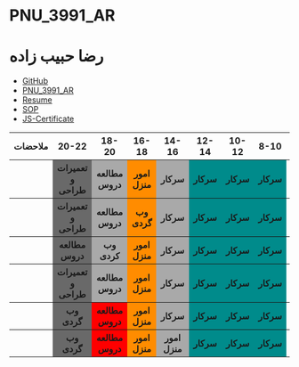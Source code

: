 # PNU_3991_AR
# رضا حبیب زاده
- [GitHub](https://github.com/rezahabibzadeh)
- [PNU_3991_AR](https://github.com/rezahabibzadeh/PNU)
- [Resume](https://rezahabibzadeh.github.io/rezume/) 
- [SOP](https://rezahabibzadeh.github.io/sop/)
- [JS-Certificate](https://github.com/rezahabibzadeh/js.git)
   
<table style="width:100%" >
            <tr>
             <th >ملاحضات</th>
             <th >20-22</th>
             <th >18-20</th>
              <th >16-18</th>
              <th >14-16</th>
              <th >12-14</th>
              <th>10-12</th>
              <th>8-10</th>
              <th>روز</th>
            </tr>
            <tr>
              <th></th>
              <th style="background-color: dimgrey;">تعمیرات و طراحی</th>
              <th style="background-color: darkgray;">مطالعه دروس</th>
              <th style="background-color: darkorange;">امور منزل</th>
              <th style="background-color: darkgray;">سرکار</th>
              <th style="background-color: darkcyan;">سرکار</th>
              <th style="background-color: darkcyan;">سرکار</th>
              <th style="background-color: darkcyan;">سرکار</th>
              <th>شنبه</th>
            </tr>
             <tr>
                <th></th>
                <th style="background-color: dimgrey;">تعمیرات و طراحی</th>
                <th style="background-color: darkgray;">مطالعه دروس</th>
                <th style="background-color: darkorange;">وب گردی</th>
                <th style="background-color: darkgray;">سرکار</th>
                <th style="background-color: darkcyan;">سرکار</th>
                <th style="background-color: darkcyan;">سرکار</th>
                <th style="background-color: darkcyan;">سرکار</th>
              <th>یک شنبه</th>
            </tr>
             <tr>
               <th></th>
                <th style="background-color: dimgrey;">مطالعه دروس</th>
                <th style="background-color: darkgray;">وب کردی</th>
                <th style="background-color: darkorange;">امور منزل</th>
                <th style="background-color: darkgray;">سرکار</th>
                <th style="background-color: darkcyan;">سرکار</th>
                <th style="background-color: darkcyan;">سرکار</th>
                <th style="background-color: darkcyan;">سرکار</th>
              <th>دوشنبه</th>
            </tr>
             <tr>
                 <th></th>
                <th style="background-color: dimgrey;">تعمیرات و طراحی</th>
                <th style="background-color: darkgray;">مطالعه دروس</th>
                <th style="background-color: darkorange;">امور منزل</th>
                <th style="background-color: darkgray;">سرکار</th>
                <th style="background-color: darkcyan;">سرکار</th>
                <th style="background-color: darkcyan;">سرکار</th>
                <th style="background-color: darkcyan;">سرکار</th>
              <th>سه شنبه</th>
            </tr>
             <tr>
                <th></th>
                <th style="background-color: dimgrey;">وب گردی</th>
                <th style="background-color:red;">مطالعه دروس</th>
                <th style="background-color: darkorange;">امور منزل</th>
                <th style="background-color: darkgray;">سرکار</th>
                <th style="background-color: darkcyan;">سرکار</th>
                <th style="background-color: darkcyan;">سرکار</th>
                <th style="background-color: darkcyan;">سرکار</th>
              <th>چهارشنبه</th>
            </tr>
             <tr>
                <th></th>
                <th style="background-color: dimgrey;">وب گردی</th>
                <th style="background-color:red;">مطالعه دروس</th>
                <th style="background-color: darkorange;">امور منزل</th>
                <th style="background-color: darkgray;">امور منزل</th>
                <th style="background-color: darkcyan;">سرکار</th>
                <th style="background-color: darkcyan;">سرکار</th>
                <th style="background-color: darkcyan;">سرکار</th>
              <th>پنج شنبه</th>
            </tr>
          </table> 

